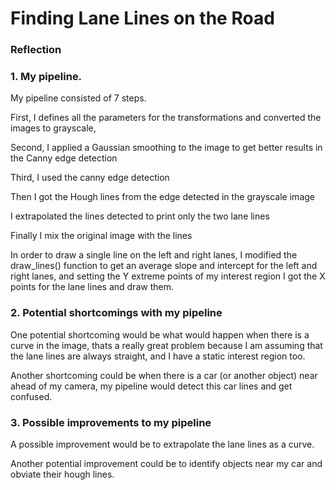 # **Finding Lane Lines on the Road** 

### Reflection

### 1. My pipeline.

My pipeline consisted of 7 steps. 

   First, I defines all the parameters for the transformations and converted the images to grayscale, 
   
   Second, I applied a Gaussian smoothing to the image to get better results in the Canny edge detection
   
   Third, I used the canny edge detection
   
   [//]: # (Canny edge image)

   [image1]: ./test_images/solidWhiteRightCannyEdges.jpg "Canny edge image"

   Then I got the Hough lines from the edge detected in the grayscale image
   
   [//]: # (Hough lines image)

   [image2]: ./test_images/solidWhiteRightHoughLines.jpg "Hough lines image"
   
   I extrapolated the lines detected to print only the two lane lines
   
   Finally I mix the original image with the lines
   
   [//]: # (Mixed image)

   [image2]: ./test_images/solidWhiteRightHoughLines.jpg "Mixed image"
   
In order to draw a single line on the left and right lanes, I modified the draw_lines() function to get an average slope and intercept for the left and right lanes, and setting the Y extreme points of my interest region I got the X points for the lane lines and draw them.


### 2. Potential shortcomings with my pipeline


One potential shortcoming would be what would happen when there is a curve in the image, thats a really great problem because I am assuming that the lane lines are always straight, and I have a static interest region too.

Another shortcoming could be when there is a car (or another object) near ahead of my camera, my pipeline would detect this car lines and get confused.


### 3. Possible improvements to my pipeline

A possible improvement would be to extrapolate the lane lines as a curve.

Another potential improvement could be to identify objects near my car and obviate their hough lines.
